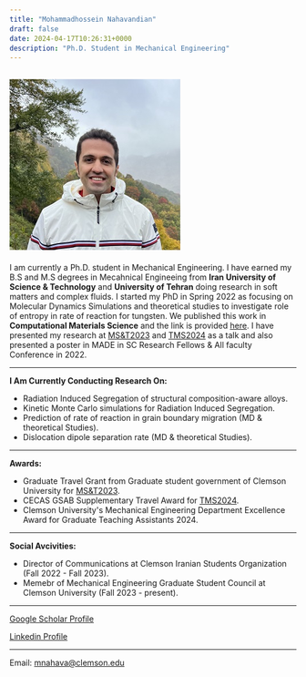```yaml
---
title: "Mohammadhossein Nahavandian"
draft: false
date: 2024-04-17T10:26:31+0000
description: "Ph.D. Student in Mechanical Engineering"
---
```

![](IMG_73032.jpg)
---

I am currently a Ph.D. student in Mechanical Engineering. I have earned my B.S and M.S degrees in Mecahnical Engineeing from **Iran University of Science & Technology** and **University of Tehran** doing research in soft matters and complex fluids. I started my PhD in Spring 2022 as focusing on Molecular Dynamics Simulations and theoretical studies to investigate role of entropy in rate of reaction for tungsten. We published this work in **Computational Materials Science** and the link is provided [here](https://doi.org/10.1016/j.commatsci.2024.112954). I have presented my research at [MS&T2023](https://www.tms.org/TMS2023/TMS2023/Default.aspx) and [TMS2024](https://www.tms.org/TMS2024/TMS2024/Default.aspx) as a talk and also presented a poster in MADE in SC Research Fellows & All faculty Conference in 2022.

---
**I Am Currently Conducting Research On:**

- Radiation Induced Segregation of structural composition-aware alloys. 
- Kinetic Monte Carlo simulations for Radiation Induced Segregation.
- Prediction of rate of reaction in grain boundary migration (MD & theoretical Studies).
- Dislocation dipole separation rate (MD & theoretical Studies).

---
**Awards:**
- Graduate Travel Grant from Graduate student government of Clemson University for [MS&T2023](https://www.tms.org/TMS2023/TMS2023/Default.aspx).
- CECAS GSAB Supplementary Travel Award for [TMS2024](https://www.tms.org/TMS2024/TMS2024/Default.aspx).
- Clemson University's Mechanical Engineering Department Excellence Award for Graduate Teaching Assistants 2024.
---

**Social Avcivities:**
- Director of Communications at Clemson Iranian Students Organization (Fall 2022 - Fall 2023).
- Memebr of Mechanical Engineering Graduate Student Council at Clemson University (Fall 2023 - present).

---
[Google Scholar Profile](https://scholar.google.com/citations?user=QivkGJoAAAAJ&hl=en)

[Linkedin Profile](www.linkedin.com/in/mohammadhossein-nahavandian) 

---
Email: mnahava@clemson.edu
